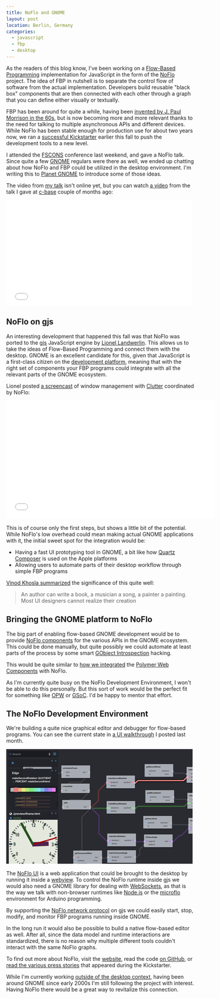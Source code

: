 ```yaml
---
title: NoFlo and GNOME
layout: post
location: Berlin, Germany
categories:
  - javascript
  - fbp
  - desktop
---
```

As the readers of this blog know, I've been working on a [Flow-Based Programming](https://en.wikipedia.org/wiki/Flow-based_programming) implementation for JavaScript in the form of the [NoFlo](http://noflojs.org/) project. The idea of FBP in nutshell is to separate the control flow of software from the actual implementation. Developers build reusable "black box" components that are then connected with each other through a graph that you can define either visually or textually.

FBP has been around for quite a while, having been [invented by J. Paul Morrison in the 60s](http://bergie.iki.fi/blog/paul-morrison-interview/), but is now becoming more and more relevant thanks to the need for talking to multiple asynchronous APIs and different devices. While NoFlo has been stable enough for production use for about two years now, we ran a [successful Kickstarter](http://www.kickstarter.com/projects/noflo/noflo-development-environment) earlier this fall to push the development tools to a new level.

I attended the [FSCONS](https://fscons.org/2013/) conference last weekend, and gave a NoFlo talk. Since quite a few [GNOME](http://www.gnome.org/) regulars were there as well, we ended up chatting about how NoFlo and FBP could be utilized in the desktop environment. I'm writing this to [Planet GNOME](https://planet.gnome.org/) to introduce some of those ideas.

The video from [my talk](http://bergie.iki.fi/talks/2013/noflo-fscons/#0) isn't online yet, but you can watch [a video](http://vimeo.com/72065207) from the talk I gave at [c-base](http://c-base.org/) couple of months ago:

<iframe src="//player.vimeo.com/video/72065207?color=ffffff" width="500" height="281" frameborder="0" webkitallowfullscreen mozallowfullscreen allowfullscreen></iframe>

## NoFlo on gjs

An interesting development that happened this fall was that NoFlo was ported to the [gjs](https://wiki.gnome.org/Gjs) JavaScript engine by [Lionel Landwerlin](https://github.com/djdeath). This allows us to take the ideas of Flow-Based Programming and connect them with the desktop. GNOME is an excellent candidate for this, given that JavaScript is a first-class citizen on the [development platform](https://developer.gnome.org/), meaning that with the right set of components your FBP programs could integrate with all the relevant parts of the GNOME ecosystem.

Lionel posted [a screencast](http://youtu.be/p7NYgqG0CQ8) of window management with [Clutter](https://wiki.gnome.org/Clutter) coordinated by NoFlo:

<iframe width="560" height="315" src="//www.youtube.com/embed/p7NYgqG0CQ8" frameborder="0" allowfullscreen></iframe>

This is of course only the first steps, but shows a little bit of the potential. While NoFlo's low overhead could mean making actual GNOME applications with it, the initial sweet spot for the integration would be:

* Having a fast UI prototyping tool in GNOME, a bit like how [Quartz Composer](https://en.wikipedia.org/wiki/Quartz_Composer) is used on the Apple platforms
* Allowing users to automate parts of their desktop workflow through simple FBP programs

[Vinod Khosla summarized](https://twitter.com/vkhosla/statuses/365206789182078976) the significance of this quite well:

> An author can write a book, a musician a song, a painter  a painting. Most UI designers cannot realize their creation

## Bringing the GNOME platform to NoFlo

The big part of enabling flow-based GNOME development would be to provide [NoFlo components](http://noflojs.org/library/) for the various APIs in the GNOME ecosystem. This could be done manually, but quite possibly we could automate at least parts of the process by some smart [GObject Introspection](https://wiki.gnome.org/GObjectIntrospection) hacking.

This would be quite similar to [how we integrated](https://github.com/noflo/noflo-polymer) the [Polymer Web Components](http://www.polymer-project.org/) with NoFlo.

As I'm currently quite busy on the NoFlo Development Environment, I won't be able to do this personally. But this sort of work would be the perfect fit for something like [OPW](https://wiki.gnome.org/OutreachProgramForWomen) or [GSoC](https://developers.google.com/open-source/soc/). I'd be happy to mentor that effort.

## The NoFlo Development Environment

We're building a quite nice graphical editor and debugger for flow-based programs. You can see the current state in [a UI walkthrough](http://bergie.iki.fi/blog/noflo-update/) I posted last month.

![NoFlo UI in action](/files/noflo-ui/clock-demo-preview-small.png)

The [NoFlo UI](https://github.com/noflo/noflo-ui) is a web application that could be brought to the desktop by running it inside a [webview](https://wiki.gnome.org/WebKitGtk). To control the NoFlo runtime inside gjs we would also need a GNOME library for dealing with [WebSockets](https://en.wikipedia.org/wiki/WebSocket), as that is the way we talk with non-browser runtimes like [Node.js](http://nodejs.org/) or the [microflo](https://github.com/jonnor/microflo) environment for Arduino programming.

By supporting the [NoFlo network protocol](https://github.com/noflo/noflo/issues/107) on gjs we could easily start, stop, modify, and monitor FBP programs running inside GNOME.

In the long run it would also be possible to build a native flow-based editor as well. After all, since the data model and runtime interactions are standardized, there is no reason why multiple different tools couldn't interact with the same NoFlo graphs.

To find out more about NoFlo, visit the [website](http://noflojs.org), read the code [on GitHub](http://github.com/noflo), or [read the various press stories](http://bergie.iki.fi/blog/noflo-coverage-august/) that appeared during the Kickstarter.

While I'm currently working [outside of the desktop context](http://bergie.iki.fi/blog/working-on-android/), having been around GNOME since early 2000s I'm still following the project with interest. Having NoFlo there would be a great way to revitalize this connection.

